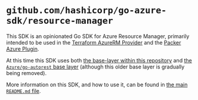 # `github.com/hashicorp/go-azure-sdk/resource-manager`

This SDK is an opinionated Go SDK for Azure Resource Manager, primarily intended to be used in the [Terraform AzureRM Provider](https://github.com/hashicorp/terraform-provider-azurerm) and the [Packer Azure Plugin](https://github.com/hashicorp/packer-plugin-azure).

At this time this SDK uses both [the base-layer within this repository](../sdk) and [the `Azure/go-autorest` base layer](https://github.com/Azure/go-autorest) (although this older base layer is gradually being removed).

More information on this SDK, and how to use it, can be found in [the main `README.md` file](../README.md).

